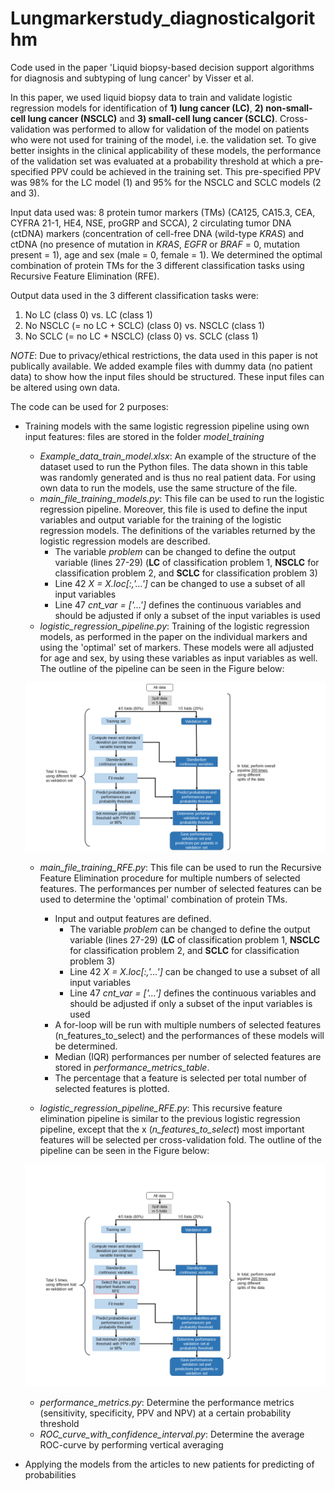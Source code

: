# Lungmarkerstudy_diagnosticalgorithm

Code used in the paper 'Liquid biopsy-based decision support algorithms for diagnosis and subtyping of lung cancer' by Visser et al. 

In this paper, we used liquid biopsy data to train and validate logistic regression models for identification of **1) lung cancer (LC)**, **2) non-small-cell lung cancer (NSCLC)** and **3) small-cell lung cancer (SCLC)**. Cross-validation was performed to allow for validation of the model on patients who were not used for training of the model, i.e. the validation set. To give better insights in the clinical applicability of these models, the performance of the validation set was evaluated at a probability threshold at which a pre-specified PPV could be achieved in the training set. This pre-specified PPV was 98% for the LC model (1) and 95% for the NSCLC and SCLC models (2 and 3). 

Input data used was: 8 protein tumor markers (TMs) (CA125, CA15.3, CEA, CYFRA 21-1, HE4, NSE, proGRP and SCCA), 2 circulating tumor DNA (ctDNA) markers (concentration of cell-free DNA (wild-type *KRAS*) and ctDNA (no presence of mutation in *KRAS*, *EGFR* or *BRAF* = 0, mutation present = 1), age and sex (male = 0, female = 1). We determined the optimal combination of protein TMs for the 3 different classification tasks using Recursive Feature Elimination (RFE).

Output data used in the 3 different classification tasks were:
1) No LC (class 0) vs. LC (class 1)
2) No NSCLC (= no LC + SCLC) (class 0) vs. NSCLC (class 1)
3) No SCLC (= no LC + NSCLC) (class 0) vs. SCLC (class 1)

*NOTE*: Due to privacy/ethical restrictions, the data used in this paper is not publically available. We added example files with dummy data (no patient data) to show how the input files should be structured. These input files can be altered using own data.   

The code can be used for 2 purposes:
- Training models with the same logistic regression pipeline using own input features: files are stored in the folder *model_training*
  - *Example_data_train_model.xlsx*: An example of the structure of the dataset used to run the Python files. The data shown in this table was randomly generated and is thus no real patient data. For using own data to run the models, use the same structure of the file. 
  - *main_file_training_models.py*: This file can be used to run the logistic regression pipeline. Moreover, this file is used to define the input variables and output variable for the training of the logistic regression models. The definitions of the variables returned by the logistic regression models are described.   
    - The variable *problem* can be changed to define the output variable (lines 27-29) (**LC** of classification problem 1, **NSCLC** for classification problem 2, and **SCLC** for classification problem 3)
    - Line 42 *X = X.loc[:,'...']* can be changed to use a subset of all input variables
    - Line 47 *cnt_var = ['...']* defines the continuous variables and should be adjusted if only a subset of the input variables is used
  - *logistic_regression_pipeline.py*: Training of the logistic regression models, as performed in the paper on the individual markers and using the 'optimal' set of markers. These models were all adjusted for age and sex, by using these variables as input variables as well. The outline of the pipeline can be seen in the Figure below:

  ![Pipeline_logreg](Pipeline_logistic_regression.PNG)
  
  - *main_file_training_RFE.py*: This file can be used to run the Recursive Feature Elimination procedure for multiple numbers of selected features. The performances per number of selected features can be used to determine the 'optimal' combination of protein TMs. 
      -  Input and output features are defined. 
          - The variable *problem* can be changed to define the output variable (lines 27-29) (**LC** of classification problem 1, **NSCLC** for classification problem 2, and **SCLC** for classification problem 3)
          - Line 42 *X = X.loc[:,'...']* can be changed to use a subset of all input variables
          - Line 47 *cnt_var = ['...']* defines the continuous variables and should be adjusted if only a subset of the input variables is used
      -  A for-loop will be run with multiple numbers of selected features (n_features_to_select) and the performances of these models will be determined. 
      -  Median (IQR) performances per number of selected features are stored in *performance_metrics_table*. 
      -  The percentage that a feature is selected per total number of selected features is plotted. 
  
  - *logistic_regression_pipeline_RFE.py*: This recursive feature elimination pipeline is similar to the previous logistic regression pipeline, except that the x (*n_features_to_select*) most important features will be selected per cross-validation fold. The outline of the pipeline can be seen in the Figure below:
  
  ![Pipeline_logreg_RFE](Pipeline_logistic_regression_RFE.png)  
  
  - *performance_metrics.py*: Determine the performance metrics (sensitivity, specificity, PPV and NPV) at a certain probability threshold
  - *ROC_curve_with_confidence_interval.py*: Determine the average ROC-curve by performing vertical averaging
  


  
  
  
- Applying the models from the articles to new patients for predicting of probabilities

